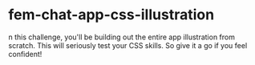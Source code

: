# fem-chat-app-css-illustration
n this challenge, you'll be building out the entire app illustration from scratch. This will seriously test your CSS skills. So give it a go if you feel confident!
